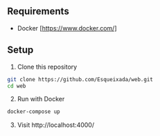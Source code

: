## Requirements
- Docker [https://www.docker.com/]

## Setup
1. Clone this repository
  ```bash
  git clone https://github.com/Esqueixada/web.git
  cd web
  ```
2. Run with Docker
  ```bash
  docker-compose up
  ```
3. Visit http://localhost:4000/
